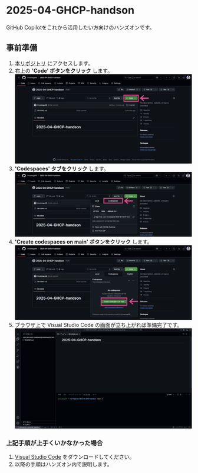 # 2025-04-GHCP-handson

GitHub Copilotをこれから活用したい方向けのハンズオンです。

## 事前準備

1. [本リポジトリ](https://github.com/ihcomega56/2025-04-GHCP-handson) にアクセスします。
1. 右上の **'Code' ボタンをクリック** します。
    ![readme-1](images/readme-1.png)
1. **'Codespaces' タブをクリック** します。
    ![readme-2](images/readme-2.png)
1. **'Create codespaces on main' ボタンをクリック** します。
    ![readme-3](images/readme-3.png)
1. ブラウザ上で Visual Studio Code の画面が立ち上がれば準備完了です。
    ![readme-4](images/readme-4.png)

### 上記手順が上手くいかなかった場合

1. [Visual Studio Code](https://code.visualstudio.com/download) をダウンロードしてください。
1. 以降の手順はハンズオン内で説明します。